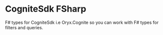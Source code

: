 # CogniteSdk FSharp

F# types for CogniteSdk i.e Oryx.Cognite so you can work with F# types
for filters and queries.

